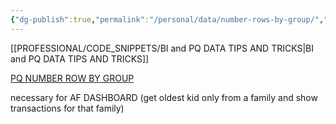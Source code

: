 ```yaml
---
{"dg-publish":true,"permalink":"/personal/data/number-rows-by-group/","tags":["Power_query","Data","STP"],"noteIcon":""}
---
```


[[PROFESSIONAL/CODE_SNIPPETS/BI and PQ DATA TIPS AND TRICKS\|BI and PQ DATA TIPS AND TRICKS]]

[PQ NUMBER ROW BY GROUP](https://excelguru.ca/number-rows-by-group-using-power-query/)

necessary for AF DASHBOARD (get oldest kid only from a family and show transactions for that family)